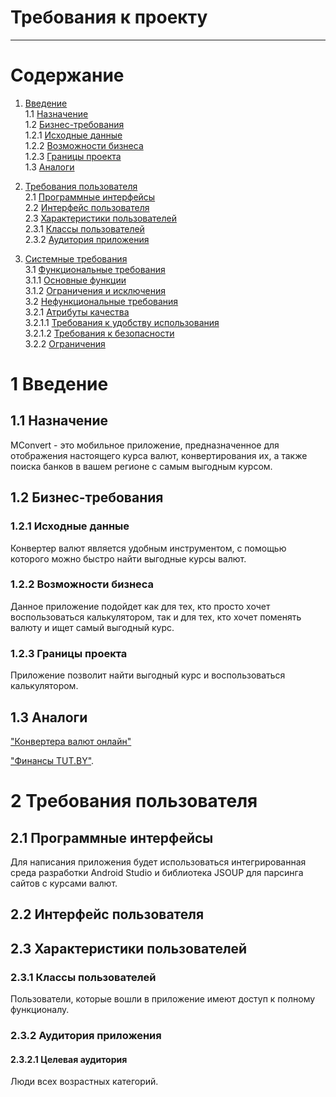 # Требования к проекту
---
# Содержание
1. [Введение](#intro)  
 	1.1 [Назначение](#appointment)  
  	1.2   [Бизнес-требования](#business_requirements)  
  	1.2.1 [Исходные данные](#initial_data)  
  	1.2.2 [Возможности бизнеса](#business_opportunities)  
  	1.2.3 [Границы проекта](#project_boundary)  
  	1.3   [Аналоги](#analogues)  

  2. [Требования пользователя](#user_requirements)  
  	2.1 [Программные интерфейсы](#software_interfaces)  
  	2.2 [Интерфейс пользователя](#user_interface)  
  	2.3 [Характеристики пользователей](#user_specifications)  
  	2.3.1 [Классы пользователей](#user_classes)  
  	2.3.2 [Аудитория приложения](#application_audience)  

  3. [Системные требования](#system_requirements)  
  	3.1 [Функциональные требования](#functional_requirements)  
  	3.1.1 [Основные функции](#main_functions)    
  	3.1.2 [Ограничения и исключения](#restrictions_and_exclusions)  
  	3.2 [Нефункциональные требования](#non-functional_requirements)  
  	3.2.1 [Атрибуты качества](#quality_attributes)  
  	3.2.1.1 [Требования к удобству использования](#requirements_for_ease_of_use)  
  	3.2.1.2 [Требования к безопасности](#security_requirements)   
  	3.2.2 [Ограничения](#restrictions)  

<a name="intro"/>

# 1 Введение

<a name="appointment"/>

## 1.1 Назначение
MConvert - это мобильное приложение, предназначенное для отображения настоящего курса валют, конвертирования их, а также поиска банков в вашем регионе с самым выгодным курсом.

<a name="business_requirements"/>

## 1.2 Бизнес-требования

<a name="initial_data"/>

### 1.2.1 Исходные данные
Конвертер валют является удобным инструментом, с помощью которого можно быстро найти выгодные курсы валют.

<a name="business_opportunities"/>

### 1.2.2 Возможности бизнеса
Данное приложение подойдет как для тех, кто просто хочет воспользоваться калькулятором, так и для тех, кто хочет поменять валюту и ищет самый выгодный курс.

<a name="project_boundary"/>

### 1.2.3 Границы проекта
Приложение позволит найти выгодный курс и воспользоваться калькулятором.

<a name="analogues"/>

## 1.3 Аналоги

["Конвертера валют онлайн"](https://myfin.by/converter/)

["Финансы TUT.BY"](https://finance.tut.by/).

<a name="user_requirements"/>

# 2 Требования пользователя

<a name="software_interfaces"/>

## 2.1 Программные интерфейсы
Для написания приложения будет использоваться интегрированная среда разработки Android Studio и библиотека JSOUP для парсинга сайтов с курсами валют.

<a name="user_interface"/>

## 2.2 Интерфейс пользователя


<a name="user_specifications"/>

## 2.3 Характеристики пользователей

<a name="user_classes"/>

### 2.3.1 Классы пользователей

Пользователи, которые вошли в приложение имеют доступ к полному функционалу.

<a name="application_audience"/>

### 2.3.2 Аудитория приложения

<a name="target_audience"/>

#### 2.3.2.1 Целевая аудитория
Люди всех возрастных категорий.


<a name="system_requirements"/>
